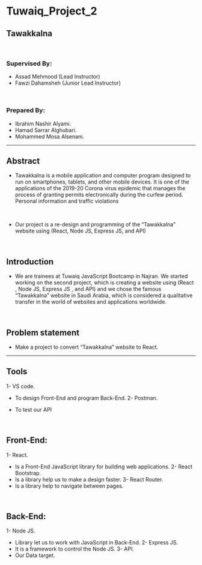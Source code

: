 # Tuwaiq_Project_2
## Tawakkalna
<br/>

### Supervised By:
* Assad Mehmood (Lead Instructor)
* Fawzi Dahamsheh (Junior Lead Instructor)
<br />

### Prepared By:
* Ibrahim Nashir Alyami.
* Hamad Sarrar Alghubari.
* Mohammed Mosa Alsenani.
<hr />

## Abstract
* Tawakkalna is a mobile application and computer program designed
to run on smartphones, tablets, and other mobile devices. It is one of
the applications of the 2019-20 Corona virus epidemic that manages
the process of granting permits electronically during the curfew
period. Personal information and traffic violations
<br />

* Our project is a re-design and programming of the “Tawakkalna”
website using (React, Node JS, Express JS, and API)
<br />

## Introduction
* We are trainees at Tuwaiq JavaScript Bootcamp in Najran. We
started working on the second project, which is creating a website
using (React , Node JS, Express JS , and API) and we chose the
famous “Tawakkalna” website in Saudi Arabia, which is considered
a qualitative transfer in the world of websites and applications
worldwide.
<br />

## Problem statement
* Make a project to convert “Tawakkalna” website to React.
<hr />

## Tools
1- VS code.
* To design Front-End and program Back-End.
2- Postman.
- To test our API
<br />

 ## Front-End:
 1- React.
 - Is a Front-End JavaScript library for building web applications.
 2- React Bootstrap.
 - Is a library help us to make a design faster.
 3- React Router.
 - Is a library help to navigate between pages.
<br />

 ## Back-End:
1- Node JS.
 - Library let us to work with JavaScript in Back-End.
2- Express JS.
 - It is a framework to control the Node JS.
3- API.
 - Our Data target.


